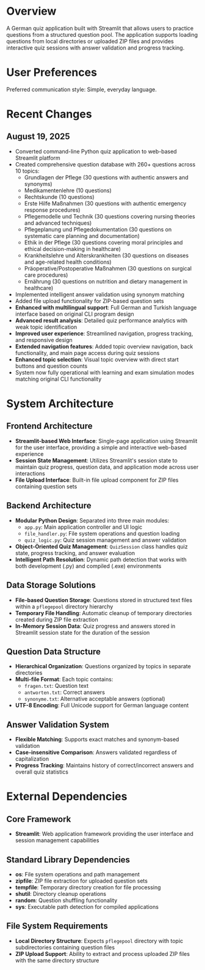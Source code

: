 # Overview

A German quiz application built with Streamlit that allows users to practice questions from a structured question pool. The application supports loading questions from local directories or uploaded ZIP files and provides interactive quiz sessions with answer validation and progress tracking.

# User Preferences

Preferred communication style: Simple, everyday language.

# Recent Changes

## August 19, 2025
- Converted command-line Python quiz application to web-based Streamlit platform
- Created comprehensive question database with 260+ questions across 10 topics:
  - Grundlagen der Pflege (30 questions with authentic answers and synonyms)
  - Medikamentenlehre (10 questions)
  - Rechtskunde (10 questions)  
  - Erste Hilfe Maßnahmen (30 questions with authentic emergency response procedures)
  - Pflegemodelle und Technik (30 questions covering nursing theories and advanced techniques)
  - Pflegeplanung und Pflegedokumentation (30 questions on systematic care planning and documentation)
  - Ethik in der Pflege (30 questions covering moral principles and ethical decision-making in healthcare)
  - Krankheitslehre und Alterskrankheiten (30 questions on diseases and age-related health conditions)
  - Präoperative/Postoperative Maßnahmen (30 questions on surgical care procedures)
  - Ernährung (30 questions on nutrition and dietary management in healthcare)
- Implemented intelligent answer validation using synonym matching
- Added file upload functionality for ZIP-based question sets
- **Enhanced with multilingual support**: Full German and Turkish language interface based on original CLI program design
- **Advanced result analysis**: Detailed quiz performance analytics with weak topic identification
- **Improved user experience**: Streamlined navigation, progress tracking, and responsive design
- **Extended navigation features**: Added topic overview navigation, back functionality, and main page access during quiz sessions
- **Enhanced topic selection**: Visual topic overview with direct start buttons and question counts
- System now fully operational with learning and exam simulation modes matching original CLI functionality

# System Architecture

## Frontend Architecture
- **Streamlit-based Web Interface**: Single-page application using Streamlit for the user interface, providing a simple and interactive web-based experience
- **Session State Management**: Utilizes Streamlit's session state to maintain quiz progress, question data, and application mode across user interactions
- **File Upload Interface**: Built-in file upload component for ZIP files containing question sets

## Backend Architecture
- **Modular Python Design**: Separated into three main modules:
  - `app.py`: Main application controller and UI logic
  - `file_handler.py`: File system operations and question loading
  - `quiz_logic.py`: Quiz session management and answer validation
- **Object-Oriented Quiz Management**: `QuizSession` class handles quiz state, progress tracking, and answer evaluation
- **Intelligent Path Resolution**: Dynamic path detection that works with both development (.py) and compiled (.exe) environments

## Data Storage Solutions
- **File-based Question Storage**: Questions stored in structured text files within a `pflegepool` directory hierarchy
- **Temporary File Handling**: Automatic cleanup of temporary directories created during ZIP file extraction
- **In-Memory Session Data**: Quiz progress and answers stored in Streamlit session state for the duration of the session

## Question Data Structure
- **Hierarchical Organization**: Questions organized by topics in separate directories
- **Multi-file Format**: Each topic contains:
  - `fragen.txt`: Question text
  - `antworten.txt`: Correct answers
  - `synonyme.txt`: Alternative acceptable answers (optional)
- **UTF-8 Encoding**: Full Unicode support for German language content

## Answer Validation System
- **Flexible Matching**: Supports exact matches and synonym-based validation
- **Case-insensitive Comparison**: Answers validated regardless of capitalization
- **Progress Tracking**: Maintains history of correct/incorrect answers and overall quiz statistics

# External Dependencies

## Core Framework
- **Streamlit**: Web application framework providing the user interface and session management capabilities

## Standard Library Dependencies
- **os**: File system operations and path management
- **zipfile**: ZIP file extraction for uploaded question sets
- **tempfile**: Temporary directory creation for file processing
- **shutil**: Directory cleanup operations
- **random**: Question shuffling functionality
- **sys**: Executable path detection for compiled applications

## File System Requirements
- **Local Directory Structure**: Expects `pflegepool` directory with topic subdirectories containing question files
- **ZIP Upload Support**: Ability to extract and process uploaded ZIP files with the same directory structure